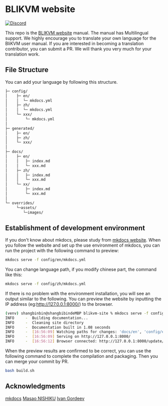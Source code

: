 # BLIKVM website

[![Discord](https://img.shields.io/discord/943534043515977768?color=0&label=chat&logo=discord)](https://discord.gg/9Y374gUF6C)

This repo is the <a href="https://wiki.blicube.com/blikvm/en/" target="_blank">BLIKVM website</a> manual. The manual has Multilingual support. We highly encourage you to translate your own language for the BliKVM user manual. If you are interested in becoming a translation contributor,
you can submit a PR. We will thank you very much for your translation work.

## File Structure

You can add your language by following this structure.

```bash
├─ config/
│    ├─ en/
│    │  └─ mkdocs.yml
│    ├─ zh/
│    │  └─ mkdocs.yml
│    └─ xxx/
│        └─ mkdocs.yml
│
├─ generated/
│    ├─ en/
│    ├─ zh/
│    └─ xxx/
│
├─ docs/
│    ├─ en/
│    │   ├─ index.md 
│    │   └─ xxx.md
│    ├─ zh/
│    │   ├─ index.md 
│    │   └─ xxx.md
│    └─ xx/
│        ├─ index.md 
│        └─ xxx.md
│
└─ overrides/
     └─assets/
        └─images/
```

## Establishment of development environment

If you don't know about mkdocs, please study from <a href="https://squidfunk.github.io/mkdocs-material/getting-started/" target="_blank">mkdocs website</a>. When you follow the website and set up the use environment of mkdocs, you can run the project with the following command to preview:

```bash
mkdocs serve -f config/en/mkdocs.yml
```

You can change language path, if you modify chinese part, the command like this:

```bash
mkdocs serve -f config/zh/mkdocs.yml
```

If there is no problem with the environment installation, you will see an output similar to the following. You can preview the website by inputting the IP address (eg:http://127.0.0.1:8000/) to the browser.

```bash
(venv) shangbinbin@shangbibindeMBP blikvm-site % mkdocs serve -f config/en/mkdocs.yml
INFO     -  Building documentation...
INFO     -  Cleaning site directory
INFO     -  Documentation built in 1.08 seconds
INFO     -  [16:56:09] Watching paths for changes: 'docs/en', 'config/en/mkdocs.yml'
INFO     -  [16:56:09] Serving on http://127.0.0.1:8000/
INFO     -  [16:56:12] Browser connected: http://127.0.0.1:8000/update/
```

When the preview results are confirmed to be correct, you can use the following command to complete the compilation and packaging. Then you can merge your commit by PR.

```bash
bash build.sh
```

## Acknowledgments

<a href="https://www.mkdocs.org/" target="_blank">mkdocs</a>
<a href="https://github.com/nishiku" target="_blank">Masao NISHIKU</a>
<a href="https://github.com/GordoNice" target="_blank">Ivan Gordeev</a>
